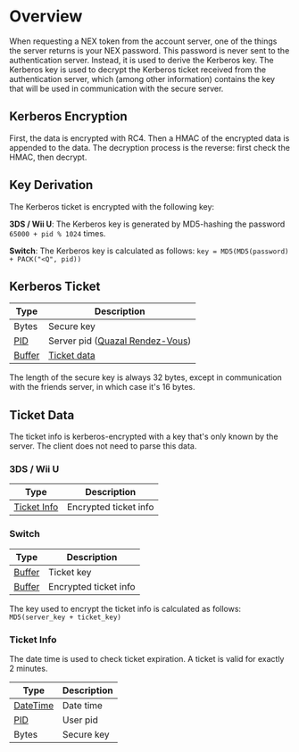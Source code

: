 # Overview
When requesting a NEX token from the account server, one of the things the server returns is your NEX password. This password is never sent to the authentication server. Instead, it is used to derive the Kerberos key. The Kerberos key is used to decrypt the Kerberos ticket received from the authentication server, which (among other information) contains the key that will be used in communication with the secure server.

## Kerberos Encryption
First, the data is encrypted with RC4. Then a HMAC of the encrypted data is appended to the data. The decryption process is the reverse: first check the HMAC, then decrypt.

## Key Derivation
The Kerberos ticket is encrypted with the following key:

**3DS / Wii U**: The Kerberos key is generated by MD5-hashing the password `65000 + pid % 1024` times.

**Switch**: The Kerberos key is calculated as follows: ```key = MD5(MD5(password) + PACK("<Q", pid))```

## Kerberos Ticket
| Type | Description |
| --- | --- |
| Bytes | Secure key |
| [PID] | Server pid ([Quazal Rendez-Vous](Authentication-Protocol#4-getpid)) |
| [Buffer] | [Ticket data](#ticket-data) |

The length of the secure key is always 32 bytes, except in communication with the friends server, in which case it's 16 bytes.

## Ticket Data
The ticket info is kerberos-encrypted with a key that's only known by the server. The client does not need to parse this data.

### 3DS / Wii U
| Type | Description |
| --- | --- |
| [Ticket Info](#ticket-info) | Encrypted ticket info |

### Switch
| Type | Description |
| --- | --- |
| [Buffer] | Ticket key |
| [Buffer] | Encrypted ticket info |

The key used to encrypt the ticket info is calculated as follows: `MD5(server_key + ticket_key)`

### Ticket Info
The date time is used to check ticket expiration. A ticket is valid for exactly 2 minutes.

| Type | Description |
| --- | --- |
| [DateTime] | Date time |
| [PID] | User pid |
| Bytes | Secure key |

[Buffer]: NEX-Common-Types#buffer
[PID]: NEX-Common-Types#pid
[DateTime]: NEX-Common-Types#datetime